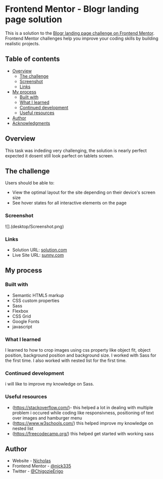 # Frontend Mentor - Blogr landing page solution

This is a solution to the [Blogr landing page challenge on Frontend Mentor](https://www.frontendmentor.io/challenges/blogr-landing-page-EX2RLAApP). Frontend Mentor challenges help you improve your coding skills by building realistic projects. 

## Table of contents

- [Overview](#overview)
  - [The challenge](#the-challenge)
  - [Screenshot](#screenshot)
  - [Links](#links)
- [My process](#my-process)
  - [Built with](#built-with)
  - [What I learned](#what-i-learned)
  - [Continued development](#continued-development)
  - [Useful resources](#useful-resources)
- [Author](#author)
- [Acknowledgments](#acknowledgments)

## Overview
This task was indeding very challenging, the solution is nearly perfect expected it dosent still look parfect on tablets screen.

## The challenge

Users should be able to:

- View the optimal layout for the site depending on their device's screen size
- See hover states for all interactive elements on the page


### Screenshot
![].(desktop/Screenshot.png)

### Links
- Solution URL: [solution.com](https://github.com/nick335/Blogrlandingpage)
- Live Site URL: [sunny.com](https://nick335.github.io/Blogrlandingpage/)

## My process


### Built with
- Semantic HTML5 markup
- CSS custom properties
- Sass
- Flexbox
- CSS Grid
- Google Fonts
- javascript


### What I learned
I learned to how to crop images using css property like object fit, object position, background position and background size.
I worked with Sass for the first time.
I also worked with nested list for the first time.

### Continued development
i will like to improve my knowledge on Sass.


### Useful resources
- (https://stackoverflow.com/)- this helped a lot in dealing with multiple problem i occured while coding like responsivness, positioning of text over images and hamburger menu
- (https://www.w3schools.com/) this helped improve my knowledge on nested list
- (https://freecodecamp.org/) this helped get started with working sass

## Author
- Website - [Nicholas](https://nick335.github.io/Blogrlandingpage/)
- Frontend Mentor - [@nick335](https://www.frontendmentor.io/profile/nick335)
- Twitter - [@ChigozieErigo](https://www.twitter.com/ChigozieErigo)
